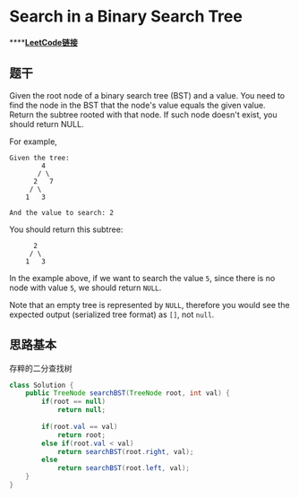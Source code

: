 # Search in a Binary Search Tree

\*\*\*\*[**LeetCode链接**](https://leetcode.com/problems/search-in-a-binary-search-tree/)

## 题干

Given the root node of a binary search tree \(BST\) and a value. You need to find the node in the BST that the node's value equals the given value. Return the subtree rooted with that node. If such node doesn't exist, you should return NULL.

For example, 

```text
Given the tree:
        4
       / \
      2   7
     / \
    1   3

And the value to search: 2
```

You should return this subtree:

```text
      2     
     / \   
    1   3
```

In the example above, if we want to search the value `5`, since there is no node with value `5`, we should return `NULL`.

Note that an empty tree is represented by `NULL`, therefore you would see the expected output \(serialized tree format\) as `[]`, not `null`.

## 思路基本

存粹的二分查找树

```java
class Solution {
    public TreeNode searchBST(TreeNode root, int val) {
        if(root == null)
            return null;
        
        if(root.val == val)
            return root;
        else if(root.val < val)
            return searchBST(root.right, val);
        else 
            return searchBST(root.left, val);
    }
}
```

